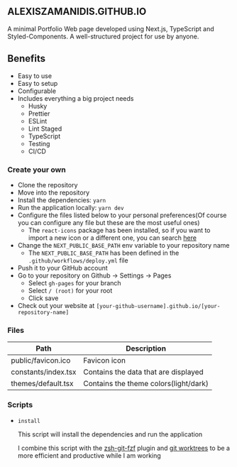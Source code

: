 ## ALEXISZAMANIDIS.GITHUB.IO

A minimal Portfolio Web page developed using Next.js, TypeScript and Styled-Components. A well-structured project for use by anyone.

## Benefits

-   Easy to use
-   Easy to setup
-   Configurable
-   Includes everything a big project needs
    -   Husky
    -   Prettier
    -   ESLint
    -   Lint Staged
    -   TypeScript
    -   Testing
    -   CI/CD

### Create your own

-   Clone the repository
-   Move into the repository
-   Install the dependencies: `yarn`
-   Run the application locally: `yarn dev`
-   Configure the files listed below to your personal preferences(Of course you can configure any file but these are the most useful ones)
    -   The `react-icons` package has been installed, so if you want to import a new icon or a different one, you can search [here](https://react-icons.github.io/react-icons/search)
-   Change the `NEXT_PUBLIC_BASE_PATH` env variable to your repository name
    -   The `NEXT_PUBLIC_BASE_PATH` has been defined in the `.github/workflows/deploy.yml` file
-   Push it to your GitHub account
-   Go to your repository on Github -> Settings -> Pages
    -   Select `gh-pages` for your branch
    -   Select `/ (root)` for your root
    -   Click save
-   Check out your website at `[your-github-username].github.io/[your-repository-name]`

### Files

| Path                | Description                           |
| ------------------- | ------------------------------------- |
| public/favicon.ico  | Favicon icon                          |
| constants/index.tsx | Contains the data that are displayed  |
| themes/default.tsx  | Contains the theme colors(light/dark) |

### Scripts

-   `install`

    This script will install the dependencies and run the application

    I combine this script with the [zsh-git-fzf](https://github.com/alexiszamanidis/zsh-git-fzf) plugin and [git worktrees](https://git-scm.com/docs/git-worktree) to be a more efficient and productive while I am working
